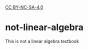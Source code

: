 [CC BY-NC-SA-4.0](https://creativecommons.org/licenses/by-nc-sa/4.0/legalcode.txt)

# not-linear-algebra

This is not a linear algebra textbook
